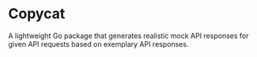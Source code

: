 # Copycat

A lightweight Go package that generates realistic mock API responses for given API requests based on exemplary API responses.

